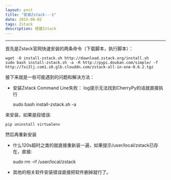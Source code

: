 ```yaml
---
layout: post
title: "安装Zstack---1"
date: 2015-06-02
tags: Zstack
description: 搭建Zstack
---
```

***

首先是Zstack官网快速安装的两条命令（下载脚本，执行脚本）：

	wget -O install-zstack.sh http://download.zstack.org/install.sh
	sudo bash install-zstack.sh -a -R http://pypi.douban.com/simple/ -f http://7xi3lj.com1.z0.glb.clouddn.com/zstack-all-in-one-0.6.2.tgz

接下来就是一些可能遇到的问题和解决方法：
* 安装Zstack Command Line失败：
log提示无法找到CherryPy的话就直接执行

	sudo bash install-zstack.sh -a

来安装，如果是段错误<segmentation fault>:

	pip uninstall virtualenv

然后再重新安装

* 什么120s超时之类的就直接重新装一遍，如果提示/user/local/zstack已存在，直接:

	sudo rm -rf /user/local/zstack

* 其他的相关软件安装错误直接把软件删掉就行了。

